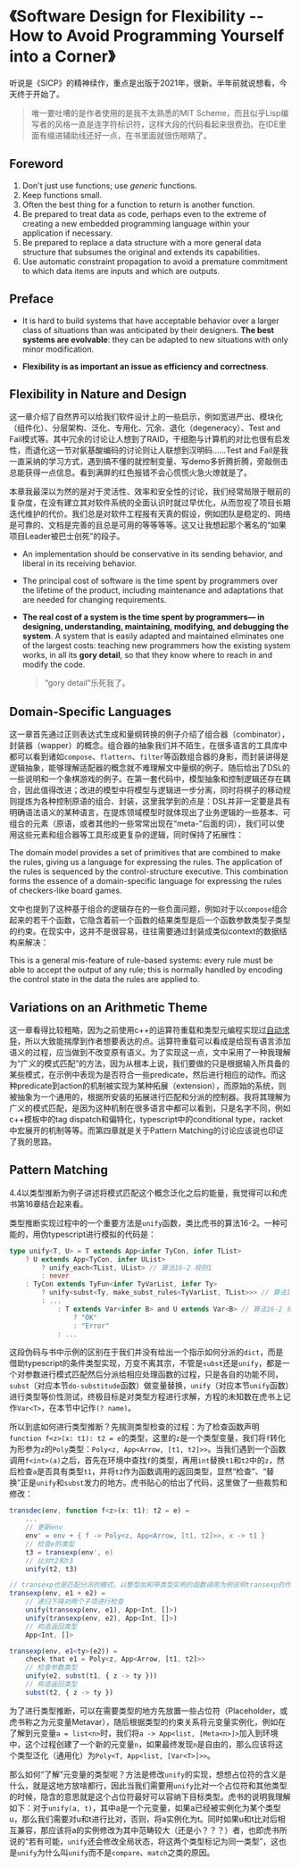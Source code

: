 # 《Software Design for Flexibility -- How to Avoid Programming Yourself into a Corner》

听说是《SICP》的精神续作，重点是出版于2021年，很新。半年前就说想看，今天终于开始了。

> 唯一要吐嘈的是作者使用的是我不太熟悉的MIT Scheme，而且似乎Lisp编写者的风格一直是连字符标识符，这样大段的代码看起来很费劲。在IDE里面有缩进辅助线还好一点，在书里面就很伤眼睛了。

## Foreword

1.  Don't just use functions; use *generic* functions.
2.  Keep functions small.
3.  Often the best thing for a function to return is another function.
4.  Be prepared to treat data as code, perhaps even to the extreme of creating a new embedded programming language within your application if necessary.
5.  Be prepared to replace a data structure with a more general data structure that subsumes the original and extends its capabilities.
6.  Use automatic constraint propagation to avoid a premature commitment to which data items are inputs and which are outputs.

## Preface

*   It is hard to build systems that have acceptable behavior over a
    larger class of situations than was anticipated by their designers.
    **The best systems are evolvable**: they can be adapted to new
    situations with only minor modification.

*   **Flexibility is as important an issue as efficiency and correctness**.

## Flexibility in Nature and Design

这一章介绍了自然界可以给我们软件设计上的一些启示，例如宽进严出、模块化（组件化）、分层架构、泛化、专用化、冗余、退化（degeneracy）、Test and Fail模式等。其中冗余的讨论让人想到了RAID，干细胞与计算机的对比也很有启发性，而退化这一节对氨基酸编码的讨论则让人联想到汉明码……Test and Fail是我一直采纳的学习方式，遇到搞不懂的就控制变量、写demo多折腾折腾，旁敲侧击总能获得一点信息。看到满屏的红色报错不会心慌慌火急火燎就是了。

本章我最深以为然的是对于灵活性、效率和安全性的讨论，我们经常局限于眼前的复杂度，在没有建立其对软件系统的全面认识时就过早优化，从而忽视了项目长期迭代维护的代价。我们总是对软件工程报有天真的假设，例如团队是稳定的、网络是可靠的、文档是完善的且总是可用的等等等等。这又让我想起那个著名的“如果项目Leader被巴士创死”的段子。

*   An implementation should be conservative in its sending behavior, and liberal in its receiving behavior.

*   The principal cost of software is the time spent by
    programmers over the lifetime of the product, including
    maintenance and adaptations that are needed for changing
    requirements.

*   **The real cost of a system is the time spent by programmers—
    in designing, understanding, maintaining, modifying, and debugging
    the system**. A system that is easily adapted and maintained eliminates
    one of the largest costs: teaching new programmers how the
    existing system works, in all its **gory detail**, so that they know where
    to reach in and modify the code.

    > “gory detail”乐死我了。

## Domain-Specific Languages

这一章首先通过正则表达式生成和量纲转换的例子介绍了组合器（combinator），封装器（wapper）的概念。组合器的抽象我们并不陌生，在很多语言的工具库中都可以看到诸如`compose`、`flattern`、`filter`等函数组合器的身影，而封装讲得是逻辑抽象，能够理解适配器的概念就不难理解文中量纲的例子。随后给出了DSL的一些说明和一个象棋游戏的例子。在第一套代码中，模型抽象和控制逻辑还存在耦合，因此值得改进；改进的模型中将模型与逻辑进一步分离，同时将棋子的移动规则提炼为各种控制原语的组合、封装，这里我学到的点是：DSL并非一定要是具有明确语法语义的某种语言，在提炼领域模型时就体现出了业务逻辑的一些基本、可组合的元素（原语，或者其他的一些常常出现在“meta-”后面的词），我们可以使用这些元素和组合器等工具形成更复杂的逻辑，同时保持了拓展性：

The domain model provides a set of
primitives that are combined to make the rules, giving us a language
for expressing the rules. The application of the rules is sequenced by
the control-structure executive. This combination forms the essence
of a domain-specific language for expressing the rules of checkers-like board games.

文中也提到了这种基于组合的逻辑存在的一些负面问题，例如对于以`compose`组合起来的若干个函数，它隐含着前一个函数的结果类型是后一个函数参数类型子类型的约束。在现实中，这并不是很容易，往往需要通过封装成类似context的数据结构来解决：

This is a general mis-feature of
rule-based systems: every rule must be able to accept the output of
any rule; this is normally handled by encoding the control state in
the data the rules are applied to.

## Variations on an Arithmetic Theme

这一章看得比较粗略，因为之前使用c++的运算符重载和类型元编程实现过[自动求导](/CS/Type%20Metaprogram.md)，所以大致能揣摩到作者想要表达的点。运算符重载可以看成是给现有语言添加语义的过程，应当做到不改变原有语义。为了实现这一点，文中采用了一种我理解为“广义的模式匹配”的方法，因为从根本上说，我们要做的只是根据输入所具备的某些模式，在示例中表现为是否符合一些predicate，然后进行相应的动作。而这种predicate到action的机制被实现为某种拓展（extension），而原始的系统，则被抽象为一个通用的，根据所安装的拓展进行匹配和分派的控制器。我将其理解为广义的模式匹配，是因为这种机制在很多语言中都可以看到，只是名字不同，例如c++模板中的tag dispatch和偏特化，typescript中的conditional type，racket中宏展开的机制等等。而第四章就是关于Pattern Matching的讨论应该说也印证了我的思路。

## Pattern Matching

4.4以类型推断为例子讲述将模式匹配这个概念泛化之后的能量，我觉得可以和虎书第16章结合起来看。

类型推断实现过程中的一个重要方法是`unify`函数，类比虎书的算法16-2。一种可能的，用伪typescript进行模拟的代码是：

```ts
type unify<T, U> = T extends App<infer TyCon, infer TList>
    ? U extends App<TyCon, infer UList>
        ? unify_each<TList, UList> // 算法16-2 规则1
        : never
    : TyCon extends TyFun<infer TyVarList, infer Ty>
        ? unify<subst<Ty, make_subst_rules<TyVarList, TList>>> // 算法16-2 规则2
        : ...
            : T extends Var<infer B> and U extends Var<B> // 算法16-2 规则6
                ? "OK"
                : "Error"
            : ...
```

这段伪码与书中示例的区别在于我们并没有给出一个指示如何分派的`dict`，而是借助typescript的条件类型实现，万变不离其宗，不管是`subst`还是`unify`，都是一个对参数进行模式匹配然后分派给相应处理函数的过程，只是各自的功能不同，`subst`（对应本节`do-substitude`函数）做变量替换，`unify`（对应本节`unify`函数）进行类型等价性测试，终极目标是对类型方程进行求解，方程的未知数在虎书上记作`Var<T>`，在本节中记作`(? name)`。

所以到底如何进行类型推断？先揣测类型检查的过程：为了检查函数声明`function f<z>(x: t1): t2 = e`的类型，这里的`z`是一个类型变量，我们将`f`转化为形参为`z`的`Poly`类型：`Poly<z, App<Arrow, [t1, t2]>>`。当我们遇到一个函数调用`f<int>(a)`之后，首先在环境中查找`f`的类型，再用`int`替换`t1`和`t2`中的`z`，然后检查`a`是否具有类型`t1`，并将`t2`作为函数调用的返回类型，显然“检查”、“替换”正是`unify`和`subst`发力的地方。虎书贴心的给出了代码，这里做了一些裁剪和修改：

```ts
transdec(env, function f<z>(x: t1): t2 = e) = 
    ...
    // 更新env
    env' = env + { f -> Poly<z, App<Arrow, [t1, t2]>>, x -> t1 }
    // 检查e的类型
    t3 = transexp(env', e)
    // 比对t2和t3
    unify(t2, t3)

// transexp也是匹配分派的模式，以整型加和带类型实例的函数调用为例说明transexp的作用
transexp(env, e1 + e2) = 
    // 递归下降对两个子项进行检查
    unify(transexp(env, e1), App<Int, []>)
    unify(transexp(env, e2), App<Int, []>)
    // 构造返回类型
    App<Int, []>

transexp(env, e1<ty>(e2)) = 
    check that e1 = Poly<z, App<Arrow, [t1, t2]>>
    // 检查参数类型
    unify(e2, subst(t1, { z -> ty }))
    // 构造返回类型
    subst(t2, { z -> ty })
```

为了进行类型推断，可以在需要类型的地方先放置一些占位符（Placeholder，或虎书称之为元变量Metavar），随后根据类型的约束关系将元变量实例化，例如在了解到元变量`a = list<n>`时，我们将`a -> App<list, [Meta<n>]>`加入到环境中，这个过程创建了一个新的元变量`n`，如果最终发现`n`是自由的，那么应该将这个类型泛化（通用化）为`Poly<T, App<list, [Var<T>]>>`。

那么如何“了解”元变量的类型呢？方法是修改`unify`的实现，想想占位符的含义是什么，就是这地方放啥都行，因此当我们需要用`unify`比对一个占位符和其他类型的时候，隐含的意思就是这个占位符最好可以容纳下目标类型。虎书的说明我理解如下：对于`unify(a, t)`，其中a是一个元变量，如果a已经被实例化为某个类型u，那么我们需要对u和t进行比对，否则，将a实例化为t。同时如果u和t比对后相互兼容，那应该将a的实例修改为其中范畴较大（还是小？？？）者，也即虎书所说的“若有可能，`unify`还会修改全局状态，将这两个类型标记为同一类型”，这也是`unify`为什么叫`unify`而不是`compare`、`match`之类的原因。
